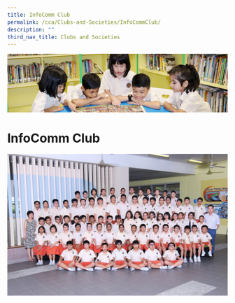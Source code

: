 ```yaml
---
title: InfoComm Club
permalink: /cca/Clubs-and-Societies/InfoCommClub/
description: ""
third_nav_title: Clubs and Societies
---
```

![](/images/banner.gif)

  
# InfoComm Club

![](/images/INFOCOMM%20CLUB_0301A%20FORMAL.jpeg)